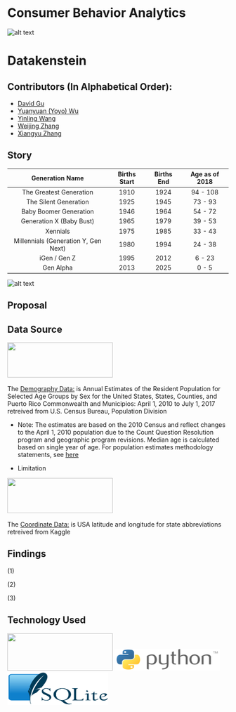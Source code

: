 # Consumer Behavior Analytics

![alt text](https://curiousanalysis.files.wordpress.com/2014/06/millennialsfeatured.jpg)

# Datakenstein

## Contributors (In Alphabetical Order):

-   [David Gu](https://www.linkedin.com/in/thatmandavid-gu-a0806b5a/)
-   [Yuanyuan (Yoyo) Wu](https://www.linkedin.com/in/yuanyuan-yoyo-wu-442474116/)
-   [Yinling Wang](pending)
-   [Weijing Zhang](https://www.linkedin.com/in/weijing-zhang-100839149/)
-   [Xiangyu Zhang](https://www.linkedin.com/in/xiangyu-zhang-13046b155/)

## Story 

|            Generation   Name           | Births Start | Births End | Age as of 2018 |
|:--------------------------------------:|:------------:|:----------:|:--------------:|
|        The   Greatest Generation       |     1910     |    1924    |    94 - 108    |
|         The   Silent Generation        |     1925     |    1945    |     73 - 93    |
|        Baby   Boomer Generation        |     1946     |    1964    |     54 - 72    |
|       Generation   X (Baby Bust)       |     1965     |    1979    |     39 - 53    |
|                Xennials                |     1975     |    1985    |     33 - 43    |
| Millennials   (Generation Y, Gen Next) |     1980     |    1994    |     24 - 38    |
|             iGen /   Gen Z             |     1995     |    2012    |     6 - 23     |
|               Gen   Alpha              |     2013     |    2025    |      0 - 5     |

![alt text](https://raw.githubusercontent.com/david880110/final-project/master/image/map.png)

## Proposal 

## Data Source

<img src="https://www.niss.org/sites/default/files/affiliate_images/census_bureau_logo.png" width="240" height="80"/>

The [Demography Data:](https://factfinder.census.gov/faces/tableservices/jsf/pages/productview.xhtml?src=bkmk/) is Annual Estimates of the Resident Population for Selected Age Groups by Sex for the United States, States, Counties, and Puerto Rico Commonwealth and Municipios: April 1, 2010 to July 1, 2017 retreived from U.S. Census Bureau, Population Division

* Note: The estimates are based on the 2010 Census and reflect changes to the April 1, 2010 population due to the Count Question Resolution program and geographic program revisions. Median age is calculated based on single year of age. For population estimates methodology statements, see [here](https://www.census.gov/programs-surveys/popest/technical-documentation/methodology.html)

* Limitation

<img src="https://www.kaggle.com/static/images/logos/kaggle-logo-transparent-300.png" width="240" height="80"/>

The [Coordinate Data:](https://www.kaggle.com/washimahmed/usa-latlong-for-state-abbreviations/) is USA latitude and longitude for state abbreviations retreived from Kaggle

## Findings 

(1)

(2)

(3)

## Technology Used

<img src="https://cdn-images-1.medium.com/max/439/1*TN3K15kcQUDYPsl8SM5DcA.png" width="240" height="85"/>

<img src="https://raw.githubusercontent.com/david880110/tech-logo/master/python%20logo.png" width="240" height="50"/>

<img src="https://raw.githubusercontent.com/david880110/tech-logo/master/sqlite%20logo.png" width="230" height="75"/>

